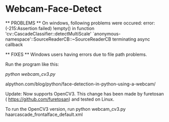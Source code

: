 
Webcam-Face-Detect
==================

** PROBLEMS **
On windows, following problems were occured:
error: (-215:Assertion failed) !empty() in function 'cv::CascadeClassifier::detectMultiScale'
`anonymous-namespace'::SourceReaderCB::~SourceReaderCB terminating async callback

** FIXES **
Windows users having errors due to file path problems.

Run the program like this:

*python webcam_cv3.py*

alpython.com/blog/python/face-detection-in-python-using-a-webcam/


Update: Now supports OpenCV3. This change has been made by furetosan ( https://github.com/furetosan) and tested on Linux.

To run the OpenCV3 version, run python webcam_cv3.py haarcascade_frontalface_default.xml

